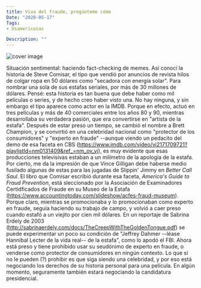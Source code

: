 ```yaml
---
title: Viva del fraude, pregúnteme cómo
Date: "2020-05-17"
Tags:
- Usamericosas

Description: ""
---
```

![cover image](/img/steve-comisar.jpg)

Situación sentimental: haciendo fact-checking de memes. 
Así conocí la historia de Steve Comisar, el tipo que vendió por anuncios de revista hilos de colgar ropa en 50 dólares como "secadora con energía solar". Para nombrar una sola de sus estafas seriales, por más de 30 millones de dólares.
Pensé: esta historia es tan buena que debe haber como mil películas o series, y de hecho creo haber visto una. No hay ninguna, y sin embargo el tipo aparece como actor en la IMDB. Porque en efecto, actuó en tres películas y más de 40 comerciales entre los años 80 y 90, mientras desarrollaba su verdadera pasión, que era convertirse en "artista de la estafa". 
Después de estar preso un tiempo, se cambió el nombre a Brett Champion, y se convirtió en una celebridad nacional como "protector de los consumidores" y "experto en fraude" --aunque viendo un pedacito del demo de esa faceta en CBS (https://www.imdb.com/video/vi2171709721?playlistId=nm0131409&ref_=nm_ov_vi), es muy evidente que esas producciones televisivas estaban a un milímetro de la apología de la estafa. Por cierto, me da la impresión de que Vince Gilligan debe haberse medio fusilado algunas de estas para las jugadas de Slippin' Jimmy en _Better Call Saul_.
El libro que Comisar escribió durante esa faceta, _America's Guide to Fraud Prevention_, está sleccionado por la Asociación de Examinadores Certidficados de Fraude en su Museo de la Estafa (https://www.accountingtoday.com/slideshow/acfes-fraud-museum). Porque claro, mientras se promocionaba y lo promocionaban como experto en fraude, seguía haciendo su trabajo de campo, y volvió a caer preso cuando estafó a un viejito por cien mil dólares. En un reportaje de Sabrina Erdely de 2003 (http://sabrinaerdely.com/docs/TheCreepWithTheGoldenTongue.pdf) se puede experimentar un poco su condición de "Jeffrey Dahmer --léase Hannibal Lecter de la vida real-- de la estafa", como lo apodó el FBI.
Ahora está preso y tiene prohibido usar su seudónimo de experto en fraude, o venderse como protector de consumidores en ningún contexto. Lo que sí no le pueden (?) prohibir es que siga siendo una celebridad, y por eso está negociando los derechos de su historia personal para una película. En algún momento, seguramente también estará negociando la candidatura presidencial. 




